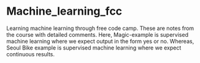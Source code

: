 # Machine_learning_fcc
Learning machine learning through free code camp. These are notes from the course with detailed comments. Here, Magic-example is supervised machine learning where we expect output in the form yes or no. Whereas, Seoul Bike example is supervised machine learning where we expect continuous results.

